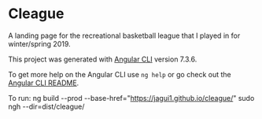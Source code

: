 # Cleague

A landing page for the recreational basketball league that I played in for winter/spring 2019.

This project was generated with [Angular CLI](https://github.com/angular/angular-cli) version 7.3.6.

To get more help on the Angular CLI use `ng help` or go check out the [Angular CLI README](https://github.com/angular/angular-cli/blob/master/README.md).

To run:
   ng build --prod --base-href="https://jagui1.github.io/cleague/"
   sudo ngh --dir=dist/cleague/